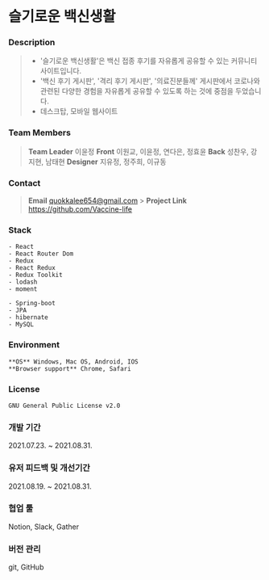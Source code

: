 # 슬기로운 백신생활

### Description

> - '슬기로운 백신생활'은 백신 접종 후기를 자유롭게 공유할 수 있는 커뮤니티 사이트입니다.
> - '백신 후기 게시판', '격리 후기 게시판', '의료진분들께' 게시판에서 코로나와 관련된 다양한 경험을 자유롭게 공유할 수 있도록 하는 것에 중점을 두었습니다.
> - 데스크탑, 모바일 웹사이트

### Team Members

> **Team Leader** 이윤정
> **Front** 이원교, 이윤정, 연다은, 정효윤
> **Back** 성찬우, 강지현, 남태현
> **Designer** 지유정, 정주희, 이규동

### Contact

> **Email** quokkalee654@gmail.com > **Project Link** https://github.com/Vaccine-life

### Stack

    - React
    - React Router Dom
    - Redux
    - React Redux
    - Redux Toolkit
    - lodash
    - moment

    - Spring-boot
    - JPA
    - hibernate
    - MySQL

### Environment

    **OS** Windows, Mac OS, Android, IOS
    **Browser support** Chrome, Safari

### License

    GNU General Public License v2.0

### 개발 기간

2021.07.23. ~ 2021.08.31.

### 유저 피드백 및 개선기간

2021.08.19. ~ 2021.08.31.

### 협업 툴

Notion, Slack, Gather

### 버전 관리

git, GitHub
